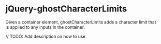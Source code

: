 # jQuery-ghostCharacterLimits
Given a container element, ghostCharacterLimits adds a character limit that is applied to any inputs in the container.

// TODO: Add description on how to use.
